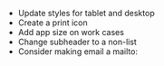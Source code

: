 * Update styles for tablet and desktop
* Create a print icon
* Add app size on work cases
* Change subheader to a non-list
* Consider making email a mailto:

